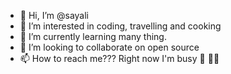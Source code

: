 - 👋 Hi, I’m @sayali
- 👀 I’m interested in coding, travelling and cooking
- 🌱 I’m currently learning many thing.
- 💞️ I’m looking to collaborate on open source
- 📫 How to reach me??? Right now I'm busy 🧘 🧘‍♀️

<!---
SayliDeshpande/SayliDeshpande is a ✨ special ✨ repository because its `README.md` (this file) appears on your GitHub profile.
You can click the Preview link to take a look at your changes.
--->

